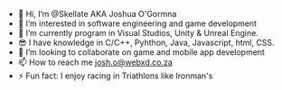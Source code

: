 - 👋 Hi, I’m @Skellate AKA Joshua O'Gormna
- 👀 I’m interested in software engineering and game development 
- 🌱 I’m currently program in Visual Studios, Unity & Unreal Engine.
- 😎 I have knowledge in C/C++, Pyhthon, Java, Javascript, html, CSS. 
- 💞️ I’m looking to collaborate on game and mobile app development
- 📫 How to reach me josh.o@webxd.co.za  
- ⚡ Fun fact: I enjoy racing in Triathlons like Ironman's

<!---
Skellate/Skellate is a ✨ special ✨ repository because its `README.md` (this file) appears on your GitHub profile.
You can click the Preview link to take a look at your changes.
--->
